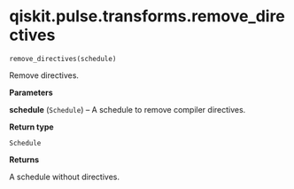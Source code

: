 # qiskit.pulse.transforms.remove\_directives



`remove_directives(schedule)`

Remove directives.

**Parameters**

**schedule** (`Schedule`) – A schedule to remove compiler directives.

**Return type**

`Schedule`

**Returns**

A schedule without directives.
